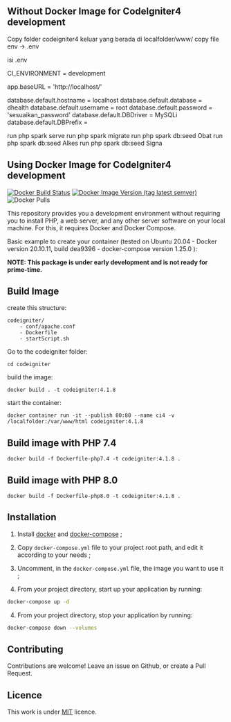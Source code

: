 ## Without Docker Image for CodeIgniter4 development

Copy folder codeigniter4 keluar yang berada di localfolder/www/
copy file env -> .env

isi .env

CI_ENVIRONMENT = development

app.baseURL = 'http://localhost/'

database.default.hostname = localhost
database.default.database = dhealth
database.default.username = root
database.default.password = 'sesuaikan_password'
database.default.DBDriver = MySQLi
database.default.DBPrefix =

run php spark serve 
run php spark migrate
run php spark db:seed Obat
run php spark db:seed Alkes
run php spark db:seed Signa

## Using Docker Image for CodeIgniter4 development
[![Docker Build Status](https://img.shields.io/docker/cloud/build/atsanna/codeigniter4?style=for-the-badge)](https://hub.docker.com/r/atsanna/codeigniter4/)
[![Docker Image Version (tag latest semver)](https://img.shields.io/docker/v/atsanna/codeigniter4/v4.1.8?style=for-the-badge)](https://hub.docker.com/r/atsanna/codeigniter4/)
![Docker Pulls](https://img.shields.io/docker/pulls/atsanna/codeigniter4?style=for-the-badge)

This repository provides you a development environment without requiring you to install PHP, a web server, and any other server software on your local machine. For this, it requires Docker and Docker Compose.

Basic example to create your container (tested on Ubuntu 20.04 - Docker version 20.10.11, build dea9396 - docker-compose version 1.25.0 ):

**NOTE: This package is under early development and is not ready for prime-time.**

## Build Image

create this structure:
```
codeigniter/
    - conf/apache.conf
    - Dockerfile
    - startScript.sh
```

Go to the codeigniter folder:
```
cd codeigniter
```

build the image:<br>
```
docker build . -t codeigniter:4.1.8
```

start the container:
```
docker container run -it --publish 80:80 --name ci4 -v /localfolder:/var/www/html codeigniter:4.1.8
```

## Build image with PHP 7.4
```
docker build -f Dockerfile-php7.4 -t codeigniter:4.1.8 .
```

## Build image with PHP 8.0
```
docker build -f Dockerfile-php8.0 -t codeigniter:4.1.8 .
```

## Installation

1. Install [docker](https://docs.docker.com/engine/installation/) and [docker-compose](https://docs.docker.com/compose/install/) ;

2. Copy `docker-compose.yml` file to your project root path, and edit it according to your needs ;

3. Uncomment, in the `docker-compose.yml` file, the image you want to use it ;

4. From your project directory, start up your application by running:

```sh
docker-compose up -d
```

4. From your project directory, stop your application by running:

```sh
docker-compose down --volumes
```

## Contributing

Contributions are welcome!
Leave an issue on Github, or create a Pull Request.


## Licence

This work is under [MIT](LICENSE) licence.

